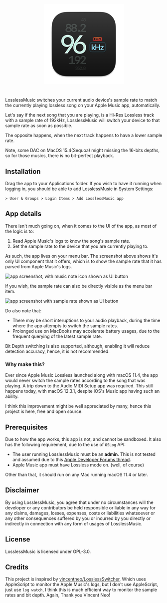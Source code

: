 <p align="center">
  <img width="256" alt="header image with app icon" src="./LosslessMusic/Assets.xcassets/AppIcon.appiconset/icon_512x512@2x-512.png">

</p>

#  

LosslessMusic switches your current audio device's sample rate to match the currently playing lossless song on your Apple Music app, automatically.

Let's say if the next song that you are playing, is a Hi-Res Lossless track with a sample rate of 192kHz, LosslessMusic will switch your device to that sample rate as soon as possible. 

The opposite happens, when the next track happens to have a lower sample rate. 

Note, some DAC on MacOS 15.4(Sequoa) might missing the 16-bits depths, so for those musics, there is no bit-perfect playback.

## Installation
Drag the app to your Applications folder. If you wish to have it running when logging in, you should be able to add LosslessMusic in System Settings:

```
> User & Groups > Login Items > Add LosslessMusic app
```

## App details

There isn't much going on, when it comes to the UI of the app, as most of the logic is to:
1. Read Apple Music's logs to know the song's sample rate.
2. Set the sample rate to the device that you are currently playing to.


As such, the app lives on your menu bar. The screenshot above shows it's only UI component that it offers, which is to show the sample rate that it has parsed from Apple Music's logs.

<img width="252" alt="app screenshot, with music note icon shown as UI button" src="https://user-images.githubusercontent.com/23420208/164895657-35a6d8a3-7e85-4c7c-bcba-9d03bfd88b4d.png">

If you wish, the sample rate can also be directly visible as the menu bar item.

<img width="252" alt="app screenshot with sample rate shown as UI button" src="https://user-images.githubusercontent.com/23420208/164896404-c6d27328-47e5-4eb3-bd8b-71e3c9013c46.png">

Do also note that:
- There may be short interuptions to your audio playback, during the time where the app attempts to switch the sample rates.
- Prolonged use on MacBooks may accelerate battery usages, due to the frequent querying of the latest sample rate.

Bit Depth switching is also supported, although, enabling it will reduce detection accuracy, hence, it is not recommended.

### Why make this?
Ever since Apple Music Lossless launched along with macOS 11.4, the app would never switch the sample rates according to the song that was playing. A trip down to the Audio MIDI Setup app was required.
This still happens today, with macOS 12.3.1, despite iOS's Music app having such an ability.

I think this improvement might be well appreciated by many, hence this project is here, free and open source.

## Prerequisites
Due to how the app works, this app is not, and cannot be sandboxed.
It also has the following requirement, due to the use of `OSLog` API: 
- The user running LosslessMusic must be an **admin**. This is not tested and assumed due to this [Apple Developer Forums thread](https://developer.apple.com/forums/thread/677068).
- Apple Music app must have Lossless mode on. (well, of course)

Other than that, it should run on any Mac running macOS 11.4 or later.

## Disclaimer
By using LosslessMusic, you agree that under no circumstances will the developer or any contributors be held responsible or liable in any way for any claims, damages, losses, expenses, costs or liabilities whatsoever or any other consequences suffered by you or incurred by you directly or indirectly in connection with any form of usages of LosslessMusic.

## License
LosslessMusic is licensed under GPL-3.0.

## Credits
This project is inspired by [vincentneo/LosslessSwitcher](https://github.com/vincentneo/LosslessSwitcher), Which uses AppleScript to monitor the Apple Music's logs, but I don't use AppleScript, just use `log watch`, I think this is much efficient way to monitor the sample rates and bit depth. Again, Thank you Vincent Neo!
